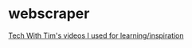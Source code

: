 # webscraper

[Tech With Tim's videos I used for learning/inspiration
](https://www.youtube.com/watch?v=gRLHr664tXA&list=PLzMcBGfZo4-lSq2IDrA6vpZEV92AmQfJK&index=1&ab_channel=TechWithTim)